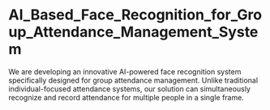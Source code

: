 # AI_Based_Face_Recognition_for_Group_Attendance_Management_System
We are developing an innovative AI-powered face recognition system specifically designed for group attendance management. Unlike traditional individual-focused attendance systems, our solution can simultaneously recognize and record attendance for multiple people in a single frame.
